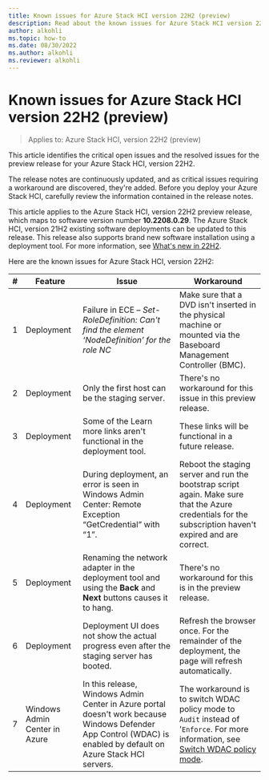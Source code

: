 ```yaml
---
title: Known issues for Azure Stack HCI version 22H2 (preview)
description: Read about the known issues for Azure Stack HCI version 22H2 (preview)
author: alkohli
ms.topic: how-to
ms.date: 08/30/2022
ms.author: alkohli
ms.reviewer: alkohli
---
```


# Known issues for Azure Stack HCI version 22H2 (preview)

> Applies to: Azure Stack HCI, version 22H2 (preview)

This article identifies the critical open issues and the resolved issues for the preview release for your Azure Stack HCI, version 22H2. 

The release notes are continuously updated, and as critical issues requiring a workaround are discovered, they're added. Before you deploy your Azure Stack HCI, carefully review the information contained in the release notes.

This article applies to the Azure Stack HCI, version 22H2 preview release, which maps to software version number **10.2208.0.29**. The Azure Stack HCI, version 21H2 existing software deployments can be updated to this release. This release also supports brand new software installation using a deployment tool. For more information, see [What's new in 22H2](whats-new.md).

Here are the known issues for Azure Stack HCI, version 22H2:

|#|Feature|Issue|Workaround|
|-|------|------|----------|
|1|Deployment |Failure in ECE – *Set-RoleDefinition: Can't find the element ‘NodeDefinition’ for the role NC*|Make sure that a DVD isn't inserted in the physical machine or mounted via the Baseboard Management Controller (BMC).|
|2|Deployment |Only the first host can be the staging server.|There's no workaround for this issue in this preview release.|
|3|Deployment |Some of the Learn more links aren't functional in the deployment tool.|These links will be functional in a future release.|
|4|Deployment |During deployment, an error is seen in Windows Admin Center: Remote Exception “GetCredential” with “1”.|Reboot the staging server and run the bootstrap script again. Make sure that the Azure credentials for the subscription haven't expired and are correct.|
|5|Deployment |Renaming the network adapter in the deployment tool and using the **Back** and **Next** buttons causes it to hang.|There's no workaround for this is in the preview release.|
|6|Deployment |Deployment UI does not show the actual progress even after the staging server has booted. |Refresh the browser once. For the remainder of the deployment, the page will refresh automatically.|
|7|Windows Admin Center in Azure |In this release, Windows Admin Center in Azure portal doesn't work because Windows Defender App Control (WDAC) is enabled by default on Azure Stack HCI servers. |The workaround is to switch WDAC policy mode to `Audit` instead of '`Enforce`. For more information, see [Switch WDAC policy mode](./concepts/security-windows-defender-application-control.md).|